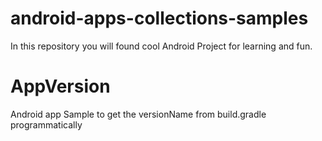 # android-apps-collections-samples
In this repository you will found cool Android Project for learning and fun.

# AppVersion
Android app Sample to get the versionName from build.gradle programmatically
